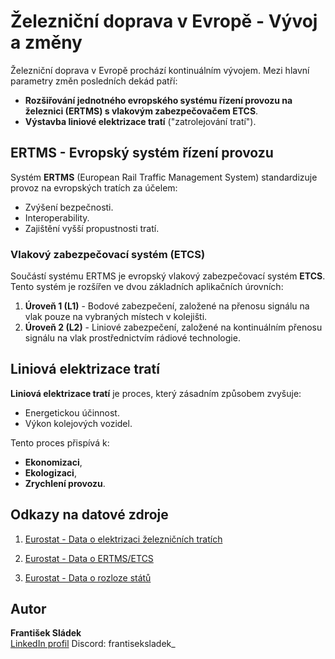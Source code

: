 # Železniční doprava v Evropě - Vývoj a změny

Železniční doprava v Evropě prochází kontinuálním vývojem. Mezi hlavní parametry změn posledních dekád patří:

- **Rozšiřování jednotného evropského systému řízení provozu na železnici (ERTMS) s vlakovým zabezpečovačem ETCS**.
- **Výstavba liniové elektrizace tratí** ("zatrolejování tratí").

## ERTMS - Evropský systém řízení provozu

Systém **ERTMS** (European Rail Traffic Management System) standardizuje provoz na evropských tratích za účelem:
- Zvýšení bezpečnosti.
- Interoperability.
- Zajištění vyšší propustnosti tratí.

### Vlakový zabezpečovací systém (ETCS)
Součástí systému ERTMS je evropský vlakový zabezpečovací systém **ETCS**. Tento systém je rozšířen ve dvou základních aplikačních úrovních:
1. **Úroveň 1 (L1)** - Bodové zabezpečení, založené na přenosu signálu na vlak pouze na vybraných místech v kolejišti.
2. **Úroveň 2 (L2)** - Liniové zabezpečení, založené na kontinuálním přenosu signálu na vlak prostřednictvím rádiové technologie.

## Liniová elektrizace tratí

**Liniová elektrizace tratí** je proces, který zásadním způsobem zvyšuje:
- Energetickou účinnost.
- Výkon kolejových vozidel.
  
Tento proces přispívá k:
- **Ekonomizaci**,
- **Ekologizaci**,
- **Zrychlení provozu**.

## Odkazy na datové zdroje

1. [Eurostat - Data o elektrizaci železničních tratích](https://ec.europa.eu/eurostat/api/dissemination/sdmx/2.1/data/rail_if_line_tr/?format=SDMX-CSV)

2. [Eurostat - Data o ERTMS/ETCS](https://ec.europa.eu/eurostat/api/dissemination/sdmx/2.1/data/rail_if_traff/A.KM+PC.TRACK+RADIO.BE+BG+CZ+DK+DE+EE+EL+ES+FR+HR+IT+LV+LT+LU+HU+NL+AT+PL+PT+RO+SI+SK+FI+SE+CH+UK?format=SDMX-CSV)

3. [Eurostat - Data o rozloze států](https://ec.europa.eu/eurostat/api/dissemination/sdmx/2.1/data/reg_area3/A.TOTAL.KM2.EU27_2020+BE+BG+CZ+DK+DE+EE+IE+EL+ES+FR+HR+IT+CY+LV+LT+LU+HU+MT+NL+AT+PL+PT+RO+SI+SK+FI+SE+IS+LI+NO+CH+UK+ME+MK+AL+TR+XK?format=SDMX-CSV)

## Autor

**František Sládek**  
[LinkedIn profil](https://www.linkedin.com/in/franti%C5%A1ek-sl%C3%A1dek-8297b85b/)
Discord: frantiseksladek_
